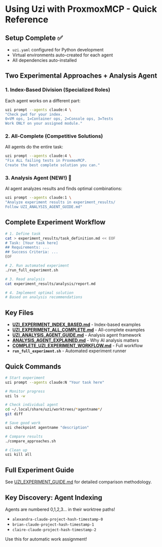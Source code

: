 # Using Uzi with ProxmoxMCP - Quick Reference

## Setup Complete ✅
- `uzi.yaml` configured for Python development
- Virtual environments auto-created for each agent
- All dependencies auto-installed

## Two Experimental Approaches + Analysis Agent

### 1. Index-Based Division (Specialized Roles)
Each agent works on a different part:
```bash
uzi prompt --agents claude:4 \
"Check pwd for your index. 
0=VM ops, 1=Container ops, 2=Console ops, 3=Tests
Work ONLY on your assigned module."
```

### 2. All-Complete (Competitive Solutions)
All agents do the entire task:
```bash
uzi prompt --agents claude:4 \
"Fix ALL failing tests in ProxmoxMCP. 
Create the best complete solution you can."
```

### 3. Analysis Agent (NEW!) 🤖
AI agent analyzes results and finds optimal combinations:
```bash
uzi prompt --agents claude:1 \
"Analyze experiment results in experiment_results/
Follow UZI_ANALYSIS_AGENT_GUIDE.md"
```

## Complete Experiment Workflow

```bash
# 1. Define task
cat > experiment_results/task_definition.md << EOF
# Task: [Your task here]
## Requirements: ...
## Success Criteria: ...
EOF

# 2. Run automated experiment
./run_full_experiment.sh

# 3. Read analysis
cat experiment_results/analysis/report.md

# 4. Implement optimal solution
# Based on analysis recommendations
```

## Key Files
- **[UZI_EXPERIMENT_INDEX_BASED.md](UZI_EXPERIMENT_INDEX_BASED.md)** - Index-based examples
- **[UZI_EXPERIMENT_ALL_COMPLETE.md](UZI_EXPERIMENT_ALL_COMPLETE.md)** - All-complete examples  
- **[UZI_ANALYSIS_AGENT_GUIDE.md](UZI_ANALYSIS_AGENT_GUIDE.md)** - Analysis agent framework
- **[ANALYSIS_AGENT_EXPLAINED.md](ANALYSIS_AGENT_EXPLAINED.md)** - Why AI analysis matters
- **[COMPLETE_UZI_EXPERIMENT_WORKFLOW.md](COMPLETE_UZI_EXPERIMENT_WORKFLOW.md)** - Full workflow
- **`run_full_experiment.sh`** - Automated experiment runner

## Quick Commands

```bash
# Start experiment
uzi prompt --agents claude:N "Your task here"

# Monitor progress
uzi ls -w

# Check individual agent
cd ~/.local/share/uzi/worktrees/*agentname*/
git diff

# Save good work
uzi checkpoint agentname "description"

# Compare results
./compare_approaches.sh

# Clean up
uzi kill all
```

## Full Experiment Guide
See [UZI_EXPERIMENT_GUIDE.md](UZI_EXPERIMENT_GUIDE.md) for detailed comparison methodology.

## Key Discovery: Agent Indexing
Agents are numbered 0,1,2,3... in their worktree paths!
- `alexandra-claude-project-hash-timestamp-0`
- `brian-claude-project-hash-timestamp-1`  
- `claire-claude-project-hash-timestamp-2`

Use this for automatic work assignment!